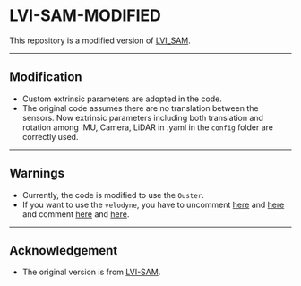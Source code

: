 # LVI-SAM-MODIFIED

This repository is a modified version of [LVI_SAM](https://github.com/TixiaoShan/LVI-SAM).

---

## Modification

- Custom extrinsic parameters are adopted in the code.
- The original code assumes there are no translation between the sensors. Now extrinsic parameters including both translation and rotation among IMU, Camera, LiDAR in .yaml in the ```config``` folder are correctly used.


---

## Warnings

- Currently, the code is modified to use the ```Ouster```.
- If you want to use the ```velodyne```, you have to uncomment [here](https://github.com/epicjung/LVI_SAM_fixed/blob/311368c75e3be5cc1fc631ef257bbae501b3f605/src/lidar_odometry/imageProjection.cpp#L4-L17) and [here](https://github.com/epicjung/LVI_SAM_fixed/blob/311368c75e3be5cc1fc631ef257bbae501b3f605/src/lidar_odometry/imageProjection.cpp#L523) and comment [here](https://github.com/epicjung/LVI_SAM_fixed/blob/311368c75e3be5cc1fc631ef257bbae501b3f605/src/lidar_odometry/imageProjection.cpp#L19-L35) and [here](https://github.com/epicjung/LVI_SAM_fixed/blob/311368c75e3be5cc1fc631ef257bbae501b3f605/src/lidar_odometry/imageProjection.cpp#L524).

---

## Acknowledgement

  - The original version is from [LVI-SAM](https://github.com/TixiaoShan/LVI-SAM).
